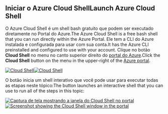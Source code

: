 ## <a name="launch-azure-cloud-shell"></a><span data-ttu-id="395d7-101">Iniciar o Azure Cloud Shell</span><span class="sxs-lookup"><span data-stu-id="395d7-101">Launch Azure Cloud Shell</span></span>

<span data-ttu-id="395d7-102">O Azure Cloud Shell é um shell bash gratuito que podem ser executado diretamente no Portal do Azure.</span><span class="sxs-lookup"><span data-stu-id="395d7-102">The Azure Cloud Shell is a free bash shell that you can run directly within the Azure Portal.</span></span> <span data-ttu-id="395d7-103">Ele tem a CLI do Azure instalada e configurada para usar com sua conta.</span><span class="sxs-lookup"><span data-stu-id="395d7-103">It has the Azure CLI preinstalled and configured to use with your account.</span></span> <span data-ttu-id="395d7-104">Clique no botão **Cloud Shell** no menu no canto superior direito do [portal do Azure](https://portal.azure.com).</span><span class="sxs-lookup"><span data-stu-id="395d7-104">Click the **Cloud Shell** button on the menu in the upper-right of the [Azure portal](https://portal.azure.com).</span></span>

<span data-ttu-id="395d7-105">[![Cloud Shell](../media/cloud-shell-try-it/cloud-shell-menu.png)](https://portal.azure.com)</span><span class="sxs-lookup"><span data-stu-id="395d7-105">[![Cloud Shell](../media/cloud-shell-try-it/cloud-shell-menu.png)](https://portal.azure.com)</span></span>

<span data-ttu-id="395d7-106">O botão inicia um shell interativo que você pode usar para executar todas as etapas neste tópico:</span><span class="sxs-lookup"><span data-stu-id="395d7-106">The button launches an interactive shell that you can use to run all of the steps in this topic:</span></span>

<span data-ttu-id="395d7-107">[![Captura de tela mostrando a janela do Cloud Shell no portal](../media/cloud-shell-try-it/cloud-shell-safari.png)](https://portal.azure.com)</span><span class="sxs-lookup"><span data-stu-id="395d7-107">[![Screenshot showing the Cloud Shell window in the portal](../media/cloud-shell-try-it/cloud-shell-safari.png)](https://portal.azure.com)</span></span>